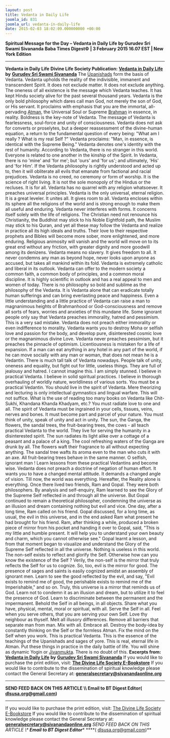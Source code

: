 ```yaml
---
layout: post
title: Vedanta in Daily Life
joomla_id: 831
joomla_url: vedanta-in-daily-life
date: 2015-02-03 18:02:09.000000000 +00:00
---
```

**Spiritual Message for the Day – Vedanta in Daily Life by Gurudev Sri Swami Sivananda**
**Baba Times Digest© | 3 February 2015 16.07 EST | New York Edition**
* * *  
**Vedanta in Daily Life**
**Divine Life Society Publication:** [**Vedanta in Daily Life**](http://www.dlshq.org/discourse/oct96.htm) **by** [**Gurudev Sri Swami Sivananda**](http://www.dlshq.org/saints/siva.htm)
The [Upanishads](http://www.dlshq.org/glossary.htm#upanishads) form the basis of Vedanta. Vedanta upholds the reality of the indivisible, immanent and transcendent Spirit. It does not exclude matter. It does not exclude anything. The oneness of all existence is the message which Vedanta teaches. It has kept Hindu society alive for the past several thousand years.
Vedanta is the only bold philosophy which dares call man God, not merely the son of God, or His servant. It proclaims with emphasis that you are the immortal, all-pervading [Atman](http://www.dlshq.org/glossary.htm#atman), the Universal Soul or Supreme [Brahman](http://www.dlshq.org/glossary.htm#brahman) in essence, in reality. Boldness is the key-note of Vedanta. The message of Vedanta is fearlessness, soul-force and unity of consciousness.
Vedanta does not ask for converts or proselytes, but a deeper reassessment of the divine-human equation, a return to the fundamental question of every being: "What am I really ? What is my real Self ?" Vedanta proclaims: "Man, in essence, is identical with the Supreme Being."
Vedanta denotes one's identity with the rest of humanity. According to Vedanta, there is no stranger in this world. Everyone is related to one another in the kinship of the Spirit. In Vedanta, there is no 'mine' and 'for me'; but 'ours' and 'for us'; and ultimately, 'His' and 'for Him'. If the Vedanta philosophy is rightly understood and acted up to, then it will obliterate all evils that emanate from factional and racial prejudices. Vedanta is no creed, no ceremony or form of worship. It is the science of right living. It is not the sole monopoly of the Hindus or the recluses. It is for all.
Vedanta has no quarrel with any religion whatsoever. It preaches universal principles. Vedanta is the only universal, eternal religion. It is a great leveler. It unites all. It gives room to all.
Vedanta encloses within its sphere all the religions of the world and is strong enough to make them all useful and enduring. Vedanta never interferes with forms. It concerns itself solely with the life of religions. The Christian need not renounce his Christianity, the Buddhist may stick to his Noble Eightfold path, the Muslim may stick to his Quran, and yet all these may follow the Vedanta and realize in practice all its high ideals and truths. Their love to their respective prophets and Bibles will become more sober, more enlightened, and more enduring. Religious animosity will vanish and the world will move on to its great end without any friction, with greater dignity and more goodwill among its denizens.
Vedanta means no slavery. It gives freedom to all. It never condemns any man as beyond hope, never looks upon anyone as accused, but takes all mankind within its fold. Vedanta is extremely catholic and liberal in its outlook. Vedanta can offer to the modern society a common faith, a common body of principles, and a common moral discipline. It is highly scientific in outlook and has a real appeal to men and women of today.
There is no philosophy so bold and sublime as the philosophy of the Vedanta. It is Vedanta alone that can eradicate totally human sufferings and can bring everlasting peace and happiness. Even a little understanding and a little practice of Vedanta can raise a man to magnanimous heights of Brahmanhood or God-consciousness and remove all sorts of fears, worries and anxieties of this mundane life.
Some ignorant people only say that Vedanta preaches immorality, hatred and pessimism. This is a very sad mistake. Vedanta does not preach either immorality or even indifference to morality. Vedanta wants you to destroy Moha or selfish love and passion for the body, and develop pure, disinterested cosmic love or the magnanimous divine Love. Vedanta never preaches pessimism, but it preaches the pinnacle of optimism. Licentiousness is mistaken for a life of expansion. If a man can eat anything in any hotel in any part of the world, if he can move socially with any man or woman, that does not mean he is a Vedantin. There is much tall talk of Vedanta nowadays. People talk of unity, oneness and equality, but fight out for little, useless things. They are full of jealousy and hatred. I cannot imagine this. I am simply stunned.
I believe in practical Vedanta. I believe in solid spiritual practices. I believe in thorough overhauling of worldly nature, worldliness of various sorts.
You must be a practical Vedantin. You should live in the spirit of Vedanta. Mere theorizing and lecturing is only intellectual gymnastics and lingual warfare. This will not suffice. What is the use of reading too many books on Vedanta like Chit-Sukhi, Khandana Khanda Khadyam, etc.? You must radiate love to one and all. The spirit of Vedanta must be ingrained in your cells, tissues, veins, nerves and bones. It must become part and parcel of your nature. You must think of unity, speak of unity and act in unity.
The sun, the Ganga, the flowers, the sandal trees, the fruit-bearing trees, the cows - all teach practical Vedanta to the world. They live for serving the humanity in a disinterested spirit. The sun radiates its light alike over a cottage of a peasant and a palace of a king. The cool refreshing waters of the Ganga are drunk by all. The flowers waft their fragrance to all without expecting anything. The sandal tree wafts its aroma even to the man who cuts it with an axe. All fruit-bearing trees behave in the same manner. O selfish, ignorant man ! Learn lessons from these practical Vedantins and become wise.
Vedanta does not preach a doctrine of negation of human effort. It wants you to have a changed mental attitude. It demands a changed angle of vision. Till now, the world was everything. Hereafter, the Reality alone is everything.
Once there lived two friends, Ram and Gopal. They were both philosophers. By analysis and self-enquiry, Ram learned to see the Glory of the Supreme Self reflected in and through all the universe. But Gopal continued to remain a theoretical philosopher, condemning the universe as an illusion and dream containing nothing but evil and vice.
One day, after a long time, Ram called on his friend. Gopal discussed, for a long time, as usual, the evil in this universe, and in the end asked Ram what present he had brought for his friend. Ram, after thinking a while, produced a broken piece of mirror from his pocket and handing it over to Gopal, said, "This is my little and humble present. It will help you to understand your own beauty and charm, which you cannot otherwise see."
Gopal learnt a lesson, and from that moment began to visualize and understand the Glory of the Supreme Self reflected in all the universe. Nothing is useless in this world. The non-self exists to reflect and glorify the Self. Otherwise how can you know the existence of the Self ? Verily, the non-self is the mirror that truly reflects the Self for us to cognize.
So, too, evil is the mirror for good. The presence of sages and saints is easily cognized amidst an assembly of ignorant men. Learn to see the good reflected by the evil, and say, "Evil exists to remind me of good, the perishable exists to remind me of the Imperishable," and so on.
Truly, this universe is a mirror that reminds us of God. Learn not to condemn it as an illusion and dream, but to utilize it to feel the presence of God.
Learn to discriminate between the permanent and the impermanent. Behold the Self in all beings, in all objects. Share what you have, physical, mental, moral or spiritual, with all. Serve the Self in all. Feel when you serve others, that you are serving your own Self. Love thy neighbour as thyself. Melt all illusory differences. Remove all barriers that separate man from man. Mix with all. Embrace all. Destroy the body-idea by constantly thinking on the Self or the formless Atman. Fix the mind on the Self when you work. This is practical Vedanta. This is the essence of the teachings of the Upanishads and sages of yore. This is real, eternal life in Atman. Put these things in practice in the daily battle of life. You will shine as dynamic Yogin or [Jivanmukta](http://www.dlshq.org/glossary.htm#jivanmukta). There is no doubt of this.
**Excerpts from:** [**Vedanta in Daily Life**](http://www.dlshq.org/discourse/oct96.htm) **by** [**Gurudev Sri Swami Sivananda**](http://www.dlshq.org/saints/siva.htm)
If you would like to purchase the print edition, visit: **[The Divine Life Society E-Bookstore](http://www.dlshq.org/download/download.htm)**
If you would like to contribute to the dissemination of spiritual knowledge please contact the General Secretary at: [](mailto:%20%3Cscript%20type=%27text/javascript%27%3E%20%3C%21--%20var%20prefix%20=%20%27ma%27%20+%20%27il%27%20+%20%27to%27;%20var%20path%20=%20%27hr%27%20+%20%27ef%27%20+%20%27=%27;%20var%20addy57016%20=%20%27generalsecretary%27%20+%20%27@%27;%20addy57016%20=%20addy57016%20+%20%27sivanandaonline%27%20+%20%27.%27%20+%20%27org%27;%20document.write%28%27%3Ca%20%27%20+%20path%20+%20%27%5C%27%27%20+%20prefix%20+%20%27:%27%20+%20addy57016%20+%20%27%5C%27%3E%27%29;%20document.write%28addy57016%29;%20document.write%28%27%3C%5C/a%3E%27%29;%20//--%3E%5Cn%20%3C/script%3E%3Cscript%20type=%27text/javascript%27%3E%20%3C%21--%20document.write%28%27%3Cspan%20style=%5C%27display:%20none;%5C%27%3E%27%29;%20//--%3E%20%3C/script%3EThis%20email%20address%20is%20being%20protected%20from%20spambots.%20You%20need%20JavaScript%20enabled%20to%20view%20it.%20%3Cscript%20type=%27text/javascript%27%3E%20%3C%21--%20document.write%28%27%3C/%27%29;%20document.write%28%27span%3E%27%29;%20//--%3E%20%3C/script%3E?subject=Contribution%20to%20Dissemination%20of%20Spiritual%20Knowledge) **generalsecretary@sivanandaonline.org**
****
**SEND FEED BACK ON THIS ARTICLE \\\ Email to BT Digest Editor[](mailto:%20%3Cscript%20type=%27text/javascript%27%3E%20%3C%21--%20var%20prefix%20=%20%27ma%27%20+%20%27il%27%20+%20%27to%27;%20var%20path%20=%20%27hr%27%20+%20%27ef%27%20+%20%27=%27;%20var%20addy72654%20=%20%27dlsusa.org%27%20+%20%27@%27;%20addy72654%20=%20addy72654%20+%20%27gmail%27%20+%20%27.%27%20+%20%27com%27;%20document.write%28%27%3Ca%20%27%20+%20path%20+%20%27%5C%27%27%20+%20prefix%20+%20%27:%27%20+%20addy72654%20+%20%27%5C%27%3E%27%29;%20document.write%28addy72654%29;%20document.write%28%27%3C%5C/a%3E%27%29;%20//--%3E%5Cn%20%3C/script%3E%3Cscript%20type=%27text/javascript%27%3E%20%3C%21--%20document.write%28%27%3Cspan%20style=%5C%27display:%20none;%5C%27%3E%27%29;%20//--%3E%20%3C/script%3EThis%20email%20address%20is%20being%20protected%20from%20spambots.%20You%20need%20JavaScript%20enabled%20to%20view%20it.%20%3Cscript%20type=%27text/javascript%27%3E%20%3C%21--%20document.write%28%27%3C/%27%29;%20document.write%28%27span%3E%27%29;%20//--%3E%20%3C/script%3E?subject=DLS%20Posts)( [dlsusa.org@gmail.com](mailto:dlsusa.org@gmail.com))**
* * *
  
If you would like to purchase the print edition, visit: [The Divine Life Society E-Bookstore](http://www.dlshq.org/download/download.htm)
If you would like to contribute to the dissemination of spiritual knowledge please contact the General Secretary at: **[generalsecretary@sivanandaonline.org](mailto:generalsecretary@sivanandaonline.org)**
**SEND FEED BACK ON THIS ARTICLE \\\**  **Email to BT Digest Editor**** [](mailto:%20%3Cscript%20type=%27text/javascript%27%3E%20%3C%21--%20var%20prefix%20=%20%27ma%27%20+%20%27il%27%20+%20%27to%27;%20var%20path%20=%20%27hr%27%20+%20%27ef%27%20+%20%27=%27;%20var%20addy72654%20=%20%27dlsusa.org%27%20+%20%27@%27;%20addy72654%20=%20addy72654%20+%20%27gmail%27%20+%20%27.%27%20+%20%27com%27;%20document.write%28%27%3Ca%20%27%20+%20path%20+%20%27%5C%27%27%20+%20prefix%20+%20%27:%27%20+%20addy72654%20+%20%27%5C%27%3E%27%29;%20document.write%28addy72654%29;%20document.write%28%27%3C%5C/a%3E%27%29;%20//--%3E%5Cn%20%3C/script%3E%3Cscript%20type=%27text/javascript%27%3E%20%3C%21--%20document.write%28%27%3Cspan%20style=%5C%27display:%20none;%5C%27%3E%27%29;%20//--%3E%20%3C/script%3EThis%20email%20address%20is%20being%20protected%20from%20spambots.%20You%20need%20JavaScript%20enabled%20to%20view%20it.%20%3Cscript%20type=%27text/javascript%27%3E%20%3C%21--%20document.write%28%27%3C/%27%29;%20document.write%28%27span%3E%27%29;%20//--%3E%20%3C/script%3E?subject=DLS%20Posts)****( [dlsusa.org@gmail.com](mailto:dlsusa.org@gmail.com))**  
